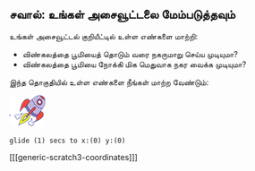 ## சவால்: உங்கள் அசைவூட்டலை மேம்படுத்தவும்

உங்கள் அசைவூட்டல் குறியீட்டில் உள்ள எண்களை மாற்றி:

+ விண்கலத்தை பூமியைத் தொடும் வரை நகருமாறு செய்ய முடியுமா?
+ விண்கலத்தை பூமியை நோக்கி மிக மெதுவாக நகர வைக்க முடியுமா?

இந்த தொகுதியில் உள்ள எண்களை நீங்கள் மாற்ற வேண்டும்:

![Rocketship sprite](images/sprite-spaceship.png)

```blocks3
glide (1) secs to x:(0) y:(0)
```

[[[generic-scratch3-coordinates]]]